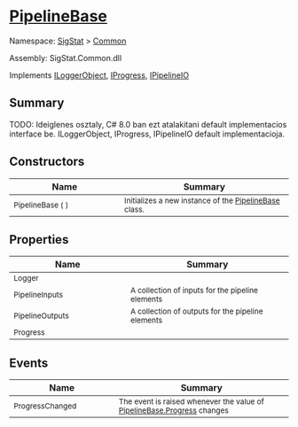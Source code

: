 # [PipelineBase](./PipelineBase.md)

Namespace: [SigStat]() > [Common](./README.md)

Assembly: SigStat.Common.dll

Implements [ILoggerObject](./ILoggerObject.md), [IProgress](./Helpers/IProgress.md), [IPipelineIO](./Pipeline/IPipelineIO.md)

## Summary
TODO: Ideiglenes osztaly, C# 8.0 ban ezt atalakitani default implementacios interface be.  ILoggerObject, IProgress, IPipelineIO default implementacioja.

## Constructors

| Name | Summary | 
| --- | --- | 
| <sub>PipelineBase (  )</sub><img width=200/>| <sub>Initializes a new instance of the [PipelineBase](https://github.com/hargitomi97/sigstat/blob/master/docs/md/SigStat/Common/PipelineBase.md) class.</sub><img width=200/>| <br>


## Properties

| Name | Summary | 
| --- | --- | 
| <sub>Logger</sub><img width=200/>| <sub></sub><img width=200/>| <br>
| <sub>PipelineInputs</sub><img width=200/>| <sub>A collection of inputs for the pipeline elements</sub><img width=200/>| <br>
| <sub>PipelineOutputs</sub><img width=200/>| <sub>A collection of outputs for the pipeline elements</sub><img width=200/>| <br>
| <sub>Progress</sub><img width=200/>| <sub></sub><img width=200/>| <br>


## Events

| Name | Summary | 
| --- | --- | 
| <sub>ProgressChanged</sub><img width=200/>| <sub>The event is raised whenever the value of [PipelineBase.Progress](https://github.com/hargitomi97/sigstat/blob/master/docs/md/SigStat/Common/PipelineBase.md) changes</sub><img width=200/>| <br>



